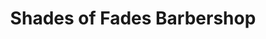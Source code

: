 ---
title: "Shades of Fades Barbershop"
url: /west-jordan/shades-of-fades-barbershop/
shop: Friseur
---
